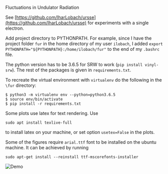 Fluctuations in Undulator Radiation

See [https://github.com/IharLobach/ursse](https://github.com/IharLobach/ursse) for experiments with a single electron.


Add project directory to PYTHONPATH. For example, since I have the project folder `fur` in the home directory of my user `ilobach`, I added 
`export PYTHONPATH="${PYTHONPATH}:/home/ilobach/fur"`
to the end of my `.bashrc` file.

The python version has to be 3.6.5 for SRW to work (`pip install vinyl-srw`). The rest of the packages is given in `requirements.txt`.

To recreate the virtual environment with `virtualenv` do the following in the `\fur` directory:
```
$ python3 -m virtualenv env --python=python3.6.5
$ source env/bin/activate
$ pip install -r requirements.txt
```

Some plots use latex for text rendering. Use

```
sudo apt install texlive-full
```

to install latex on your machine, or set option `usetex=False` in the plots.

Some of the figures require `arial.ttf` font to be installed on the ubuntu machine. It can be achieved by running
```shell
sudo apt-get install --reinstall ttf-mscorefonts-installer
```

![Demo](demo.gif)
